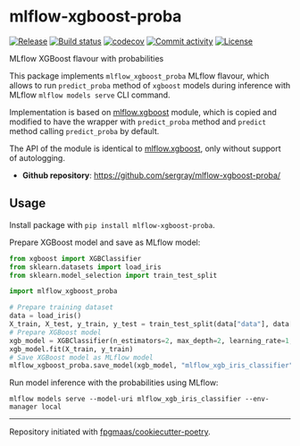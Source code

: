 # mlflow-xgboost-proba

[![Release](https://img.shields.io/github/v/release/sergray/mlflow-xgboost-proba)](https://img.shields.io/github/v/release/sergray/mlflow-xgboost-proba)
[![Build status](https://img.shields.io/github/actions/workflow/status/sergray/mlflow-xgboost-proba/main.yml?branch=main)](https://github.com/sergray/mlflow-xgboost-proba/actions/workflows/main.yml?query=branch%3Amain)
[![codecov](https://codecov.io/gh/sergray/mlflow-xgboost-proba/branch/main/graph/badge.svg)](https://codecov.io/gh/sergray/mlflow-xgboost-proba)
[![Commit activity](https://img.shields.io/github/commit-activity/m/sergray/mlflow-xgboost-proba)](https://img.shields.io/github/commit-activity/m/sergray/mlflow-xgboost-proba)
[![License](https://img.shields.io/github/license/sergray/mlflow-xgboost-proba?cacheSeconds=600)](https://img.shields.io/github/license/sergray/mlflow-xgboost-proba?cacheSeconds=600)

MLflow XGBoost flavour with probabilities

This package implements `mlflow_xgboost_proba` MLflow flavour, which allows to run `predict_proba` method of `xgboost` models during inference with MLflow `mlflow models serve` CLI command.

Implementation is based on [mlflow.xgboost](https://github.com/mlflow/mlflow/blob/master/mlflow/xgboost/__init__.py) module, which is copied and modified to have the wrapper with `predict_proba` method and `predict` method calling `predict_proba` by default.

The API of the module is identical to [mlflow.xgboost](https://mlflow.org/docs/latest/python_api/mlflow.xgboost.html), only without support of autologging.

- **Github repository**: <https://github.com/sergray/mlflow-xgboost-proba/>

## Usage

Install package with `pip install mlflow-xgboost-proba`.

Prepare XGBoost model and save as MLflow model:

```python
from xgboost import XGBClassifier
from sklearn.datasets import load_iris
from sklearn.model_selection import train_test_split

import mlflow_xgboost_proba

# Prepare training dataset
data = load_iris()
X_train, X_test, y_train, y_test = train_test_split(data["data"], data["target"], test_size=0.2)
# Prepare XGBoost model
xgb_model = XGBClassifier(n_estimators=2, max_depth=2, learning_rate=1, objective="binary:logistic")
xgb_model.fit(X_train, y_train)
# Save XGBoost model as MLflow model
mlflow_xgboost_proba.save_model(xgb_model, "mlflow_xgb_iris_classifier")
```

Run model inference with the probabilities using MLflow:

```shell
mlflow models serve --model-uri mlflow_xgb_iris_classifier --env-manager local
```

---

Repository initiated with [fpgmaas/cookiecutter-poetry](https://github.com/fpgmaas/cookiecutter-poetry).
